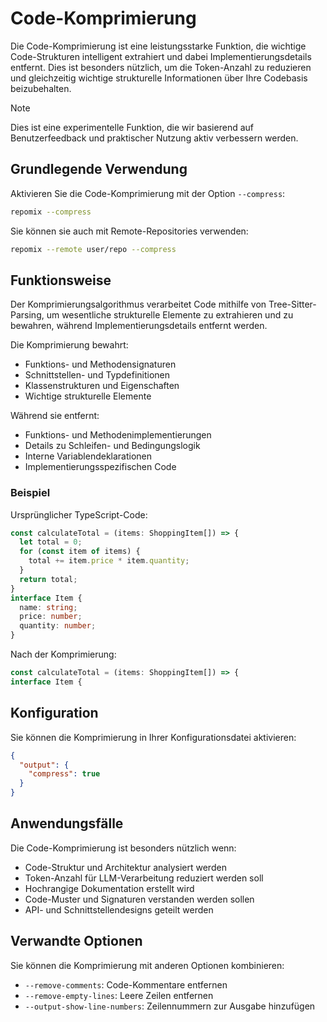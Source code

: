 # Code-Komprimierung

Die Code-Komprimierung ist eine leistungsstarke Funktion, die wichtige Code-Strukturen intelligent extrahiert und dabei Implementierungsdetails entfernt. Dies ist besonders nützlich, um die Token-Anzahl zu reduzieren und gleichzeitig wichtige strukturelle Informationen über Ihre Codebasis beizubehalten.

> [!NOTE]
> Dies ist eine experimentelle Funktion, die wir basierend auf Benutzerfeedback und praktischer Nutzung aktiv verbessern werden.

## Grundlegende Verwendung

Aktivieren Sie die Code-Komprimierung mit der Option `--compress`:

```bash
repomix --compress
```

Sie können sie auch mit Remote-Repositories verwenden:

```bash
repomix --remote user/repo --compress
```

## Funktionsweise

Der Komprimierungsalgorithmus verarbeitet Code mithilfe von Tree-Sitter-Parsing, um wesentliche strukturelle Elemente zu extrahieren und zu bewahren, während Implementierungsdetails entfernt werden.

Die Komprimierung bewahrt:
- Funktions- und Methodensignaturen
- Schnittstellen- und Typdefinitionen
- Klassenstrukturen und Eigenschaften
- Wichtige strukturelle Elemente

Während sie entfernt:
- Funktions- und Methodenimplementierungen
- Details zu Schleifen- und Bedingungslogik
- Interne Variablendeklarationen
- Implementierungsspezifischen Code

### Beispiel

Ursprünglicher TypeScript-Code:

```typescript
const calculateTotal = (items: ShoppingItem[]) => {
  let total = 0;
  for (const item of items) {
    total += item.price * item.quantity;
  }
  return total;
}
interface Item {
  name: string;
  price: number;
  quantity: number;
}
```

Nach der Komprimierung:

```typescript
const calculateTotal = (items: ShoppingItem[]) => {
interface Item {
```

## Konfiguration

Sie können die Komprimierung in Ihrer Konfigurationsdatei aktivieren:

```json
{
  "output": {
    "compress": true
  }
}
```

## Anwendungsfälle

Die Code-Komprimierung ist besonders nützlich wenn:
- Code-Struktur und Architektur analysiert werden
- Token-Anzahl für LLM-Verarbeitung reduziert werden soll
- Hochrangige Dokumentation erstellt wird
- Code-Muster und Signaturen verstanden werden sollen
- API- und Schnittstellendesigns geteilt werden

## Verwandte Optionen

Sie können die Komprimierung mit anderen Optionen kombinieren:
- `--remove-comments`: Code-Kommentare entfernen
- `--remove-empty-lines`: Leere Zeilen entfernen
- `--output-show-line-numbers`: Zeilennummern zur Ausgabe hinzufügen